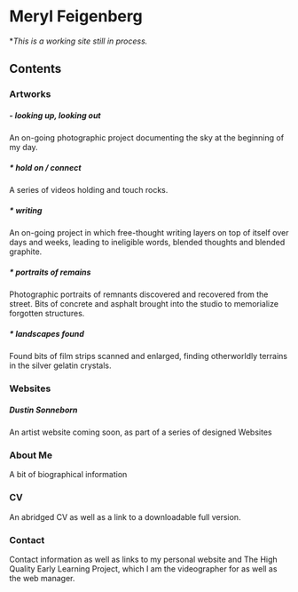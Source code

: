 # Meryl Feigenberg

*_This is a working site still in process._

## Contents
### Artworks
##### - **looking up, looking out**
An on-going photographic project documenting the sky at the beginning of my day.

##### * **hold on / connect**
A series of videos holding and touch rocks.

##### * **writing**
An on-going project in which free-thought writing layers on top of itself over days and weeks, leading to ineligible words, blended thoughts and blended graphite.

##### * **portraits of remains**
Photographic portraits of remnants discovered and recovered from the street. Bits of concrete and asphalt brought into the studio to memorialize forgotten structures.

##### * **landscapes found**
Found bits of film strips scanned and enlarged, finding otherworldly terrains in the silver gelatin crystals.


### Websites
##### **Dustin Sonneborn**
An artist website coming soon, as part of a series of designed Websites


### About Me
A bit of biographical information


### CV
An abridged CV as well as a link to a downloadable full version.


### Contact
Contact information as well as links to my personal website and The High Quality Early Learning Project, which I am the videographer for as well as the web manager.

